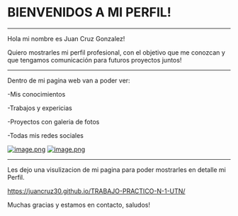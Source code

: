 # BIENVENIDOS A MI PERFIL!
<hr>

Hola mi nombre es Juan Cruz Gonzalez! 

Quiero mostrarles mi perfil profesional, con el objetivo que me conozcan y que tengamos comunicación para futuros proyectos juntos!


<hr>

Dentro de mi pagina web van a poder ver:

-Mis conocimientos

-Trabajos y expericias

-Proyectos con galeria de fotos

-Todas mis redes sociales

[![image.png](https://i.postimg.cc/Qtv8L1Jf/image.png)](https://postimg.cc/YGfKY4VF)
[![image.png](https://i.postimg.cc/RhGMbyqz/image.png)](https://postimg.cc/tnZQsrhr)

<hr>

Les dejo una visulizacion de mi pagina para poder mostrarles en detalle mi Perfil.

https://juancruz30.github.io/TRABAJO-PRACTICO-N-1-UTN/

Muchas gracias y estamos en contacto, saludos!
